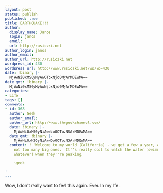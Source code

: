 ```yaml
---
layout: post
status: publish
published: true
title: EARTHQUAKE!!!
author:
  display_name: Janos
  login: janos
  email: 
  url: http://rusiczki.net
author_login: janos
author_email: 
author_url: http://rusiczki.net
wordpress_id: 430
wordpress_url: http://www.rusiczki.net/wp/?p=430
date: !binary |-
  MjAwNi0xMS0yMyAwOToxNjo0MyArMDEwMA==
date_gmt: !binary |-
  MjAwNi0xMS0yMyAwNjoxNjo0MyArMDEwMA==
categories:
- Life
tags: []
comments:
- id: 368
  author: Geek
  author_email: 
  author_url: http://www.thegeekchannel.com/
  date: !binary |-
    MjAwNi0xMS0yNiAwNzo0OTozNSArMDEwMA==
  date_gmt: !binary |-
    MjAwNi0xMS0yNiAwNDo0OTozNSArMDEwMA==
  content: ! 'Welcome to my world (California) - we get a few a year, although fortunately
    not too many big ones.  It''s really cool to watch the water (swimming pool, ocean,
    whatever) when they''re peaking.

    ~geek

'
---
```

<p>Wow, I don't really want to feel this again. Ever. In my life.</p>
